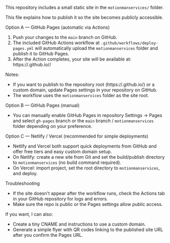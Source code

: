This repository includes a small static site in the `motionmanservices/` folder.

This file explains how to publish it so the site becomes publicly accessible.

Option A — GitHub Pages (automatic via Actions)

1. Push your changes to the `main` branch on GitHub.
2. The included GitHub Actions workflow at `.github/workflows/deploy-pages.yml` will automatically upload the `motionmanservices` folder and publish it to GitHub Pages.
3. After the Action completes, your site will be available at:
   https://<your-github-username>.github.io/<repository-name>/

Notes:
- If you want to publish to the repository root (https://<user>.github.io/) or a custom domain, update Pages settings in your repository on GitHub.
- The workflow uses the `motionmanservices` folder as the site root.

Option B — GitHub Pages (manual)

- You can manually enable GitHub Pages in repository Settings → Pages and select `gh-pages` branch or the `main` branch / `motionmanservices` folder depending on your preference.

Option C — Netlify / Vercel (recommended for simple deployments)

- Netlify and Vercel both support quick deployments from GitHub and offer free tiers and easy custom domain setup.
- On Netlify: create a new site from Git and set the build/publish directory to `motionmanservices` (no build command required).
- On Vercel: import project, set the root directory to `motionmanservices`, and deploy.

Troubleshooting

- If the site doesn't appear after the workflow runs, check the Actions tab in your GitHub repository for logs and errors.
- Make sure the repo is public or the Pages settings allow public access.

If you want, I can also:
- Create a tiny CNAME and instructions to use a custom domain.
- Generate a simple flyer with QR codes linking to the published site URL after you confirm the Pages URL.
